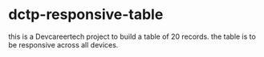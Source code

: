 # dctp-responsive-table
this is a Devcareertech project to build a table of 20 records. the table is to be responsive across all devices.
